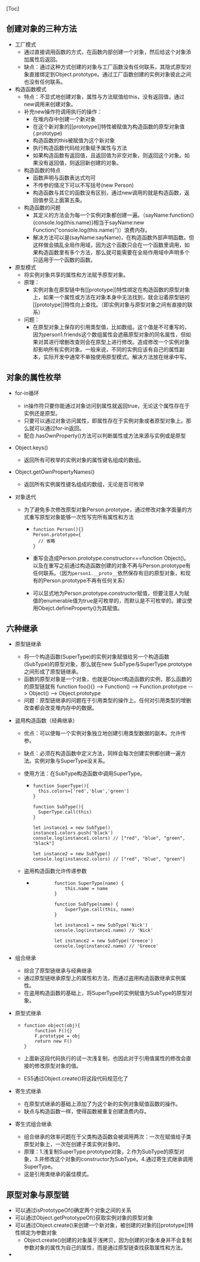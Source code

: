[Toc]

## 创建对象的三种方法

- 工厂模式
  - 通过直接调用函数的方式，在函数内部创建一个对象，然后给这个对象添加属性后返回。
  - 缺点：通过这种方式创建的对象与工厂函数没有任何联系，其隐式原型对象直接绑定到Object.prototype。通过工厂函数创建的实例对象彼此之间也没有任何联系。
- 构造函数模式
  - 特点：不显式地创建对象，属性与方法赋值给this，没有返回值，通过new调用来创建对象。
  - 补充new操作符调用执行的操作：
    - 在堆内存中创建一个新对象
    - 在这个新对象的[[prototype]]特性被赋值为构造函数的原型对象值(.prototype)
    - 构造函数的this被赋值为这个新对象
    - 执行构造函数代码给对象赋予属性与方法
    - 如果构造函数有返回值，且返回值为非空对象，则返回这个对象。如果没有返回值，则返回新创建的对象。
  - 构造函数的特点
    - 函数声明与函数表达式均可
    - 不传参的情况下可以不写括号(new Person)
    - 构造函数与其它的函数没有区别，通过new调用的就是构造函数，返回值参见上面第五条。
  - 构造函数的问题
    - 其定义的方法会为每一个实例对象都创建一遍。（sayName:function(){console.log(this.name)}相当于sayName:new Function("console.log(this.name)")）浪费内存。
    - 解决方法可以是(sayName:sayName)，在构造函数外部声明函数。但这样做会搞乱全局作用域，因为这个函数只会在一个函数里调用，如果构造函数里有多个方法，那么就可能需要在全局作用域中声明多个只适用于一个函数的函数。
- 原型模式
  - 将实例对象共享的属性和方法赋予原型对象。
  - 原理：
    - 实例对象在原型链中有[[prototype]]特性绑定在构造函数的原型对象上，如果一个属性或方法在对象本身中无法找到，就会沿着原型链的[[prototype]]特性向上查找。（即实例对象与原型对象之间有直接的联系）
  - 问题：
    - 在原型对象上保存的引用类型值，比如数组。这个值是不可重写的，因为person1.friends这个数组属性会遮蔽原型对象的同名属性，但如果对其进行增删改查则会在原型上进行修改。造成修改一个实例对象却影响所有实例对象。一般来说，不同的实例应该有自己的属性副本，实际开发中通常不单独使用原型模式。解决方法放在继承中写。

## 对象的属性枚举

- for-in循环
  - in操作符只要你能通过对象访问到属性就返回true，无论这个属性存在于实例还是原型。
  - 只要可以通过对象访问属性，即属性存在于实例对象或者原型对象上。那么就可以通过for-in返回。
  - 配合.hasOwnProperty()方法可以判断属性或方法来源与实例或是原型
- Object.keys()
  - 返回所有可枚举的实例对象的属性键名组成的数组。
- Object.getOwnPropertyNames()
  - 返回所有实例属性键名组成的数组，无论是否可枚举

- 对象迭代

  - 为了避免多次修改原型对象Person.prototype，通过修改对象字面量的方式重写原型对象能够一次性写完所有属性和方法

    - ```
      function Person(){}
      Person.prototype={
      	// 省略
      }
      ```

    - 重写会造成Person.prototype.constructor===function Object()。以及在重写之前通过构造函数创建的对象不再与Person.prototype有任何联系。（因为`person1.__proto__`依然保存有旧的原型对象，和现有的Person.prototype不再有任何关系）

    - 可以显式地为Person.prototype.constructor赋值，但要注意人为赋值的enumerable值为true是可枚举的，而默认是不可枚举的。建议使用Obejct.defineProperty()为其赋值。

## 六种继承

- 原型链继承

  - 将一个构造函数(SuperType)的实例对象赋值给另一个构造函数(SubType)的原型对象，那么就在new SubType与SuperType.prototype之间形成了原型链继承。
  - 函数的原型对象是一个对象，也就是Object构造函数的实例，那么函数的的原型链就有 function foo(){} --> Function() --> Function.prototype --> Object() --> Object.prototype
  - 问题：原型链继承的问题在于引用类型的操作上。任何对引用类型的增删改查都会改变堆内存中的数据。

- 盗用构造函数（经典继承）

  - 优点：可以使每一个实例对象独立地创建引用类型数据的副本。允许传参。

  - 缺点：必须在构造函数中定义方法，同样会每次创建实例都创建一遍方法。实例对象与SuperType没关系。

  - 使用方法：在SubType构造函数中调用SuperType。

    - ```
      function SuperType(){
      	this.colors=['red','blue','green']
      }
      
      function SubType(){
      	SuperType.call(this)
      }
      
      let instance1 = new SubType()
      instance1.colors.push('black')
      console.log(instance1.colors) // ["red", "blue", "green", "black"]
      
      let instance2 = new SubType()
      console.log(instance2.colors) // ["red", "blue", "green"]
      ```

  - 盗用构造函数允许传递参数

    - ```
              function SuperType(name) {
                  this.name = name
              }
      
              function SubType(name) {
                  SuperType.call(this, name)
              }
      
              let instance1 = new SubType('Nick')
              console.log(instance1.name) // 'Nick'
      
              let instance2 = new SubType('Greece')
              console.log(instance2.name) // 'Greece'

- 组合继承

  - 综合了原型链继承与经典继承
  - 通过原型链继承原型上的属性和方法，而通过盗用构造函数继承实例属性。
  - 在盗用构造函数的基础上，将SuperType的实例赋值为SubType的原型对象。

- 原型式继承

  - ```
    function object(obj){
    	function F(){}
    	F.prototype = obj
    	return new F()
    } 
    ```

  - 上面新这段代码执行的试一次浅复制，也因此对于引用值属性的修改会直接的修改原型对象的值。

  - ES5通过Object.create()将这段代码规范化了

- 寄生式继承

  - 在原型式继承的基础上添加了为这个新的实例对象赋值函数的操作。
  - 缺点与构造函数一样，使得函数被重复创建浪费内存。

- 寄生式组合继承

  - 组合继承的效率问题在于父类构造函数会被调用两次：一次在赋值给子类原型对象上，一次在创建子类实例对象时。
  - 原理：1.浅复制SuperType.prototype对象，2.作为SubType的原型对象，3.并修改这个对象的constructor为SubType。4.通过寄生式继承调用SuperType。
  - 这是引用类继承的最佳模式。

## 原型对象与原型链

- 可以通过isPrototypeOf()确定两个对象之间的关系
- 可以通过Object.getPrototypeOf()获取实例对象的原型对象
- 可以通过Object.create()来创建一个新对象，被创建的对象的[[prototype]]特性绑定为参数对象
  - Object.create()创建的对象属于浅拷贝，因为创建的对象本身并不会复制参数对象的属性为自己的属性，而是通过原型链查找获取属性和方法。
- 